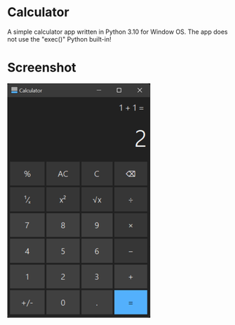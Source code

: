 # Calculator
A simple calculator app written in Python 3.10 for Window OS. The app does not use the "exec()" Python built-in!

# Screenshot
![Screenshot](screenshot.png)

